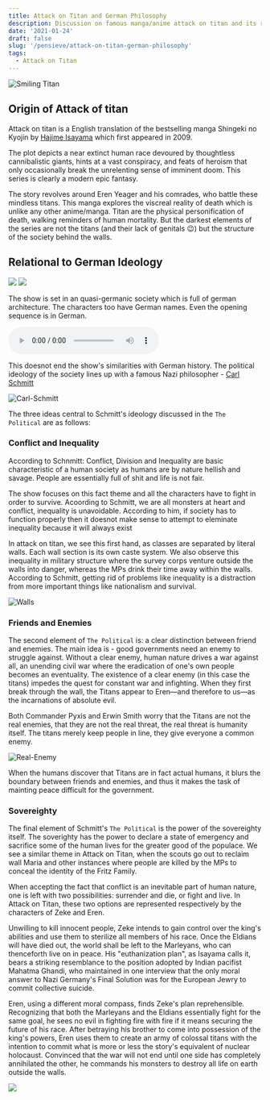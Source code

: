 ```yaml
---
title: Attack on Titan and German Philosophy
description: Discussion on famous manga/anime attack on titan and its relation to german philosophy.
date: '2021-01-24'
draft: false
slug: '/pensieve/attack-on-titan-german-philosophy'
tags:
  - Attack on Titan
---
```


![Smiling Titan](./Smiling-Titan.jpg)

## Origin of Attack of titan

Attack on titan is a English translation of the bestselling manga Shingeki no Kyojin by [Hajime Isayama](https://twitter.com/hajime_isayama?lang=en) which first appeared in 2009.

The plot depicts a near extinct human race devoured by thoughtless cannibalistic giants, hints at a vast conspiracy, and feats of heroism that only occasionally break the unrelenting sense of imminent doom. This series is clearly a modern epic fantasy.

The story revolves around Eren Yeager and his comrades, who battle these mindless titans. This manga explores the viscreal reality of death which is unlike any other anime/manga. Titan are the physical personification of death, walking reminders of human mortality. But the darkest elements of the series are not the titans (and their lack of genitals :wink:) but the structure of the society behind the walls.

## Relational to German Ideology

<p float="left">
  <img src="./aot-society.png"/>
  <img src="./german-society.jpg"/>
</p>

The show is set in an quasi-germanic society which is full of german architecture. The characters too have German names. Even the opening sequence is in German.

<!-- <iframe src=http://mp3anime.tk/embed/162 allow="autoplay" scrolling=no width=400 height=120 frameborder=0></iframe> -->

<!-- <audio ref='themeSong' src="https://raw.githubusercontent.com/batra98/Gaurav-Website/master/content/posts/Attack-on-Titan-and-German-Philosophy/theme.mp3" autoPlay loop></audio> -->

<audio controls="controls">
  <source type="audio/mp3" src="https://raw.githubusercontent.com/batra98/Gaurav-Website/master/content/posts/Attack-on-Titan-and-German-Philosophy/theme.mp3"></source>
  <p>Your browser does not support the audio element.</p>
</audio>

This doesnot end the show's similarities with German history.
The political ideology of the society lines up with a famous Nazi philosopher - [Carl Schmitt](https://en.wikipedia.org/wiki/Carl_Schmitt)

![Carl-Schmitt](./Carl_Schmitt.jpg)

The three ideas central to Schmitt's ideology discussed in the `The Political` are as follows:

### Conflict and Inequality

According to Schnmitt: Conflict, Division and Inequality are basic characteristic of a human society as humans are by nature hellish and savage. People are essentially full of shit and life is not fair.

The show focuses on this fact theme and all the characters have to fight in order to survive. Acoording to Schmitt, we are all monsters at heart and conflict, inequality is unavoidable. According to him, if society has to function properly then it doesnot make sense to attempt to eleminate inequality because it will always exist

In attack on titan, we see this first hand, as classes are separated by literal walls. Each wall section is its own caste system. We also observe this inequality in military structure where the survey corps venture outside the walls into danger, whereas the MPs drink their time away within the walls. According to Schmitt, getting rid of problems like inequality is a distraction from more important things like nationalism and survival.

![Walls](./walls.png)

### Friends and Enemies

The second element of `The Political` is: a clear distinction between friend and enemies. The main idea is - good governments need an enemy to struggle against. Without a clear enemy, human nature drives a war against all, an unending civil war where the eradication of one's own people becomes an eventuality. The existence of a clear enemy (in this case the titans) impedes the quest for constant war and infighting. When they first break through the wall, the Titans appear to Eren—and therefore to us—as the incarnations of absolute evil.

Both Commander Pyxis and Erwin Smith worry that the Titans are not the real enemies, that they are not the real threat, the real threat is humanity itself. The titans merely keep people in line, they give everyone a common enemy.

![Real-Enemy](./real-enemy.png)

When the humans discover that Titans are in fact actual humans, it blurs the boundary between friends and enemies, and thus it makes the task of mainting peace difficult for the government.

### Sovereighty

The final element of Schmitt's `The Political` is the power of the sovereighty itself. The soverighty has the power to declare a state of emergency and sacrifice some of the human lives for the greater good of the populace. We see a similar theme in Attack on Titan, when the scouts go out to reclaim wall Maria and other instances where people are killed by the MPs to conceal the identity of the Fritz Family.

When accepting the fact that conflict is an inevitable part of human nature, one is left with two possibilities: surrender and die, or fight and live. In Attack on Titan, these two options are represented respectively by the characters of Zeke and Eren.

Unwilling to kill innocent people, Zeke intends to gain control over the king's abilities and use them to sterilize all members of his race. Once the Eldians will have died out, the world shall be left to the Marleyans, who can thenceforth live on in peace. His "euthanization plan", as Isayama calls it, bears a striking resemblance to the position adopted by Indian pacifist Mahatma Ghandi, who maintained in one interview that the only moral answer to Nazi Germany's Final Solution was for the European Jewry to commit collective suicide.

Eren, using a different moral compass, finds Zeke's plan reprehensible. Recognizing that both the Marleyans and the Eldians essentially fight for the same goal, he sees no evil in fighting fire with fire if it means securing the future of his race. After betraying his brother to come into possession of the king's powers, Eren uses them to create an army of colossal titans with the intention to commit what is more or less the story's equivalent of nuclear holocaust. Convinced that the war will not end until one side has completely annihilated the other, he commands his monsters to destroy all life on earth outside the walls.

![](./Zeke-Eren.jpg)
